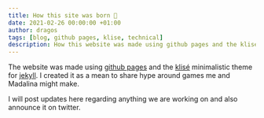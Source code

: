 ```yaml
---
title: How this site was born 👶
date: 2021-02-26 00:00:00 +01:00
author: dragos
tags: [blog, github pages, klise, technical]
description: How this website was made using github pages and the klise theme
---
```


The website was made using [github pages](https://pages.github.com/) and the [klisé](https://github.com/piharpi/klise) minimalistic theme for [jekyll](https://github.com/jekyll/jekyll). I created it as a mean to share hype around games me and Madalina might make.

I will post updates here regarding anything we are working on and also announce it on twitter.